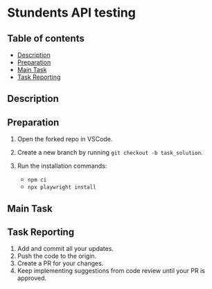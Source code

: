 # Stundents API testing

## Table of contents

- [Description](#description)
- [Preparation](#preparation)
- [Main Task](#main-task)
- [Task Reporting](#task-reporting)

## Description




## Preparation

1. Open the forked repo in VSCode.
2. Create a new branch by running `git checkout -b task_solution`.
3. Run the installation commands:

    - `npm ci`
    - `npx playwright install`


## Main Task


## Task Reporting

1. Add and commit all your updates.
2. Push the code to the origin.
3. Create a PR for your changes.
4. Keep implementing suggestions from code review until your PR is approved.
